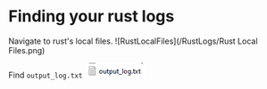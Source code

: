 # Finding your rust logs

Navigate to rust's local files.
![RustLocalFiles](/RustLogs/Rust Local Files.png)

Find `output_log.txt`
![RustLocalFiles](/RustLogs/output_log.txt.png)

